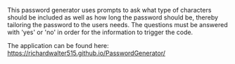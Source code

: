
This password generator uses prompts to ask what type of characters should be included as well as how long the password should be, thereby tailoring the password to the users needs.  The questions must be answered with 'yes' or 'no' in order for the information to trigger the code. 

The application can be found here: https://richardwalter515.github.io/PasswordGenerator/